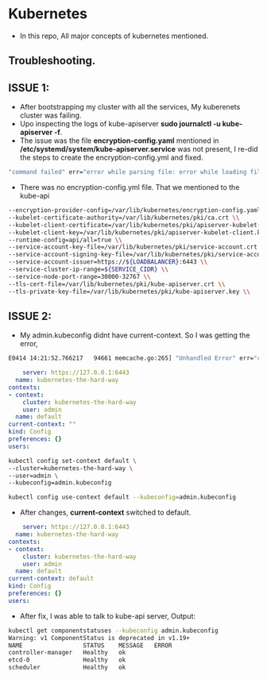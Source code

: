 # Kubernetes
- In this repo, All major concepts of kubernetes mentioned.

## Troubleshooting.
## ISSUE 1:
- After bootstrapping my cluster with all the services, My kuberenets cluster was failing.
- Upo inspecting the logs of kube-apiserver **sudo journalctl -u kube-apiserver -f**.
- The issue was the file **encryption-config.yaml** mentioned in **/etc/systemd/system/kube-apiserver.service** was not present, I re-did the steps to create the encryption-config.yml and fixed.
```bash
"command failed" err="error while parsing file: error while loading file: error reading encryption provider configuration file \"/var/lib/kubernetes/encryption-config.yaml\": open /var/lib/kubernetes/encryption-config.yaml: no such file or directory"
```
- There was no encryption-config.yml file. That we mentioned to the kube-api
```bash
--encryption-provider-config=/var/lib/kubernetes/encryption-config.yaml \\
--kubelet-certificate-authority=/var/lib/kubernetes/pki/ca.crt \\
--kubelet-client-certificate=/var/lib/kubernetes/pki/apiserver-kubelet-client.crt \\
--kubelet-client-key=/var/lib/kubernetes/pki/apiserver-kubelet-client.key \\
--runtime-config=api/all=true \\
--service-account-key-file=/var/lib/kubernetes/pki/service-account.crt \\
--service-account-signing-key-file=/var/lib/kubernetes/pki/service-account.key \\
--service-account-issuer=https://${LOADBALANCER}:6443 \\
--service-cluster-ip-range=${SERVICE_CIDR} \\
--service-node-port-range=30000-32767 \\
--tls-cert-file=/var/lib/kubernetes/pki/kube-apiserver.crt \\
--tls-private-key-file=/var/lib/kubernetes/pki/kube-apiserver.key \\
```

## ISSUE 2: 
- My admin.kubeconfig didnt have current-context. So I was getting the error, 
```bash
E0414 14:21:52.766217   94661 memcache.go:265] "Unhandled Error" err="couldn't get current server API group list: Get \"http://localhost:8080/api?timeout=32s\": dial tcp 127.0.0.1:8080: connect: connection refused"
```
```yaml
    server: https://127.0.0.1:6443
  name: kubernetes-the-hard-way
contexts:
- context:
    cluster: kubernetes-the-hard-way
    user: admin
  name: default
current-context: ""
kind: Config
preferences: {}
users:
```

```bash
kubectl config set-context default \
--cluster=kubernetes-the-hard-way \
--user=admin \
--kubeconfig=admin.kubeconfig

kubectl config use-context default --kubeconfig=admin.kubeconfig
```
- After changes, **current-context** switched to default.
```yaml
    server: https://127.0.0.1:6443
  name: kubernetes-the-hard-way
contexts:
- context:
    cluster: kubernetes-the-hard-way
    user: admin
  name: default
current-context: default
kind: Config
preferences: {}
users:
```
- After fix, I was able to talk to kube-api server, Output:
```bash
kubectl get componentstatuses --kubeconfig admin.kubeconfig
Warning: v1 ComponentStatus is deprecated in v1.19+
NAME                 STATUS    MESSAGE   ERROR
controller-manager   Healthy   ok
etcd-0               Healthy   ok
scheduler            Healthy   ok
```